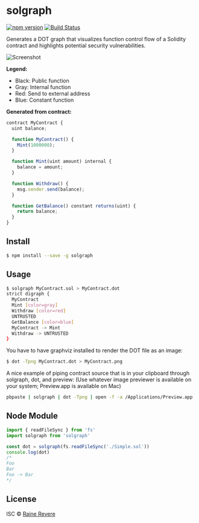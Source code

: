 # solgraph
[![npm version](https://img.shields.io/npm/v/solgraph.svg)](https://npmjs.org/package/solgraph)
[![Build Status](https://travis-ci.org/raineorshine/solgraph.svg?branch=master)](https://travis-ci.org/raineorshine/solgraph)

Generates a DOT graph that visualizes function control flow of a Solidity contract and highlights potential security vulnerabilities.

![Screenshot](https://raw.githubusercontent.com/raineorshine/solgraph/master/example.png)

**Legend:**
- Black: Public function
- Gray: Internal function
- Red: Send to external address
- Blue: Constant function

**Generated from contract:**

```js
contract MyContract {
  uint balance;

  function MyContract() {
    Mint(1000000);
  }

  function Mint(uint amount) internal {
    balance = amount;
  }

  function Withdraw() {
    msg.sender.send(balance);
  }

  function GetBalance() constant returns(uint) {
    return balance;
  }
}
```

## Install

```sh
$ npm install --save -g solgraph
```

## Usage

```sh
$ solgraph MyContract.sol > MyContract.dot
strict digraph {
  MyContract
  Mint [color=gray]
  Withdraw [color=red]
  UNTRUSTED
  GetBalance [color=blue]
  MyContract -> Mint
  Withdraw -> UNTRUSTED
}
```

You have to have graphviz installed to render the DOT file as an image:

```sh
$ dot -Tpng MyContract.dot > MyContract.png
```

A nice example of piping contract source that is in your clipboard through solgraph, dot, and preview: (Use whatever image previewer is available on your system; Preview.app is available on Mac)

```sh
pbpaste | solgraph | dot -Tpng | open -f -a /Applications/Preview.app
```

## Node Module

```js
import { readFileSync } from 'fs'
import solgraph from 'solgraph'

const dot = solgraph(fs.readFileSync('./Simple.sol'))
console.log(dot)
/*
Foo
Bar
Foo -> Bar
*/
```

## License

ISC © [Raine Revere](https://github.com/raineorshine)
